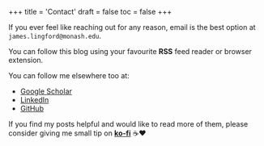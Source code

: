 +++
title = 'Contact'
draft = false
toc = false
+++

If you ever feel like reaching out for any reason, email is the best option at
`james.lingford@monash.edu`.

You can follow this blog using your favourite **RSS** feed reader or browser extension.

You can follow me elsewhere too at:

* [Google Scholar](https://scholar.google.com/citations?user=4KSRHTUAAAAJ&hl=en)
* [LinkedIn](https://www.linkedin.com/in/jameslingford/)
* [GitHub](https://github.com/jlingford)
<!-- * [Bluesky](https://bsky.app/profile/dialecticbio.bsky.social) -->

If you find my posts helpful and would like to read more of them, please consider giving
me small tip on **[ko-fi](https://ko-fi.com/jameslingford)** ☕❤️
